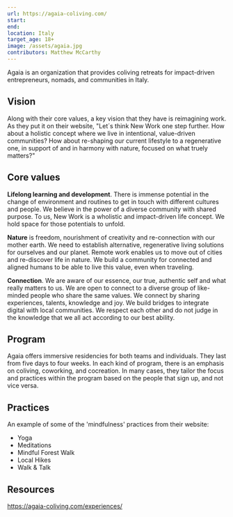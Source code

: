 ```yaml
---
url: https://agaia-coliving.com/
start: 
end: 
location: Italy
target_age: 18+
image: /assets/agaia.jpg
contributors: Matthew McCarthy
---
```


Agaia is an organization that provides coliving retreats for impact-driven entrepreneurs, nomads, and communities in Italy.

## Vision  

Along with their core values, a key vision that they have is reimagining work. As they put it on their website, "Let´s think New Work one step further. How about a holistic concept where we live in intentional, value-driven communities? How about re-shaping our current lifestyle to a regenerative one, in support of and in harmony with nature, focused on what truely matters?"

## Core values 

**Lifelong learning and development**. There is immense potential in the change of environment and routines to get in touch with different cultures and people. We believe in the power of a diverse community with shared purpose. To us, New Work is a wholistic and impact-driven life concept. We hold space for those potentials to unfold.

**Nature** is freedom, nourishment of creativity and re-connection with our mother earth. We need to establish alternative, regenerative living solutions for ourselves and our planet. Remote work enables us to move out of cities and re-discover life in nature. We build a community for connected and aligned humans to be able to live this value, even when traveling.

**Connection**. We are aware of our essence, our true, authentic self and what really matters to us. We are open to connect to a diverse group of like-minded people who share the same values. We connect by sharing experiences, talents, knowledge and joy. We build bridges to integrate digital with local communities. We respect each other and do not judge in the knowledge that we all act according to our best ability.
## Program

Agaia offers immersive residencies for both teams and individuals. They last from five days to four  weeks. In each kind of program, there is an emphasis on coliving, coworking, and cocreation. In many cases, they tailor the focus and practices within the program based on the people that sign up, and not vice versa. 
## Practices 

An example of some of the 'mindfulness' practices from their website: 

- Yoga  
- Meditations  
- Mindful Forest Walk  
- Local Hikes  
- Walk & Talk

## Resources 

https://agaia-coliving.com/experiences/
